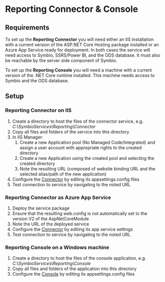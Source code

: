 # Reporting Connector & Console

## Requirements

To set up the **Reporting Connector** you will need either an IIS installation with a current version of the ASP.NET Core Hosting package installed or an Azure App Service ready for deployment. In both cases the service will need access to Symbio, SSRS/Power BI, and the ODS database. It must also be reachable by the server side component of Symbio.

To set up the **Reporting Console** you will need a machine with a current version of the .NET Core runtime installed. This machine needs access to Symbio and the ODS database.

## Setup 

### Reporting Connector on IIS

1. Create a directory to host the files of the connector service, e.g. _C:\SymbioServices\Reporting\Connector_
2. Copy all files and folders of the service into this directory
3. In IIS Manager:
    1. Create a new Application pool (No Managed Code/Integrated) and assign a user account with appropriate rights to the created directory
    2. Create a new Application using the created pool and selecting the created directory
    3. Note the resulting URL (composed of website binding URL and the selected alias/path of the new application)
4. Configure the [Connector](config-connector-console.md#connector) by editing its appsettings.config files 
5. Test connection to service by navigating to the noted URL

### Reporting Connector as Azure App Service

1. Deploy the service package
2. Ensure that the resulting web.config is not automatically set to the version V2 of the AspNetCoreModule
3. Note the URL of the deployed service
4. Configure the [Connector](config-connector-console.md#connector) by editing its app service settings
5. Test connection to service by navigating to the noted URL

### Reporting Console on a Windows machine

1. Create a directory to host the files of the console application, e.g. _C:\SymbioServices\Reporting\Console_
2. Copy all files and folders of the application into this directory
3. Configure the [Console](config-connector-console.md#console) by editing its appsettings.config files
